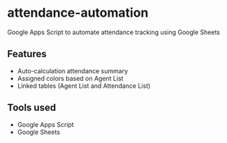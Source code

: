 # attendance-automation
Google Apps Script to automate attendance tracking using Google Sheets

## Features 
- Auto-calculation attendance summary
- Assigned colors based on Agent List 
- Linked tables (Agent List and Attendance List)
  

## Tools used 
- Google Apps Script
- Google Sheets
